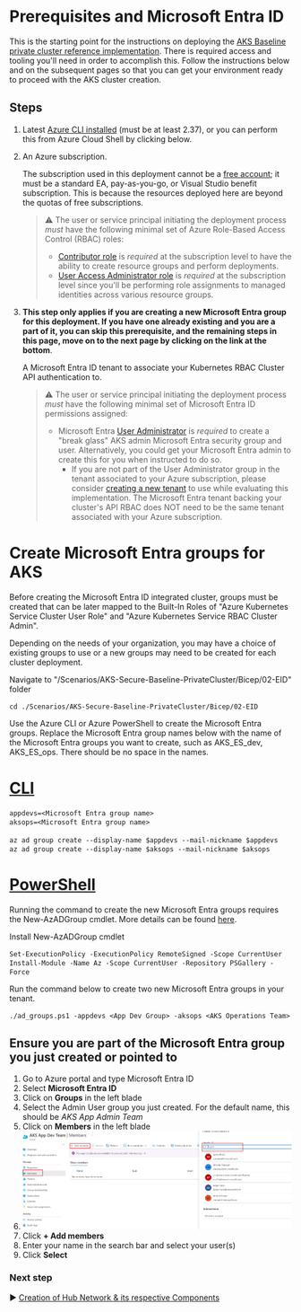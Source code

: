 # Prerequisites and Microsoft Entra ID 

This is the starting point for the instructions on deploying the [AKS Baseline private cluster reference implementation](../README.md). There is required access and tooling you'll need in order to accomplish this. Follow the instructions below and on the subsequent pages so that you can get your environment ready to proceed with the AKS cluster creation.

## Steps

1. Latest [Azure CLI installed](https://learn.microsoft.com/cli/azure/install-azure-cli?view=azure-cli-latest) (must be at least 2.37), or you can perform this from Azure Cloud Shell by clicking below.
1. An Azure subscription.

   The subscription used in this deployment cannot be a [free account](https://azure.microsoft.com/free); it must be a standard EA, pay-as-you-go, or Visual Studio benefit subscription. This is because the resources deployed here are beyond the quotas of free subscriptions.

   > :warning: The user or service principal initiating the deployment process _must_ have the following minimal set of Azure Role-Based Access Control (RBAC) roles:
   >
   > * [Contributor role](https://learn.microsoft.com/azure/role-based-access-control/built-in-roles#contributor) is _required_ at the subscription level to have the ability to create resource groups and perform deployments.
   > * [User Access Administrator role](https://learn.microsoft.com/azure/role-based-access-control/built-in-roles#user-access-administrator) is _required_ at the subscription level since you'll be performing role assignments to managed identities across various resource groups.

1. **This step only applies if you are creating a new Microsoft Entra group for this deployment. If you have one already existing and you are a part of it, you can skip this prerequisite, and the remaining steps in this page, move on to the next page by clicking on the link at the bottom**.
   
   A Microsoft Entra ID tenant to associate your Kubernetes RBAC Cluster API authentication to.

   > :warning: The user or service principal initiating the deployment process _must_ have the following minimal set of Microsoft Entra ID permissions assigned:
   >
   > * Microsoft Entra [User Administrator](https://learn.microsoft.com/entra/identity/role-based-access-control/permissions-reference#user-administrator-permissions) is _required_ to create a "break glass" AKS admin Microsoft Entra security group and user. Alternatively, you could get your Microsoft Entra admin to create this for you when instructed to do so.
   >   * If you are not part of the User Administrator group in the tenant associated to your Azure subscription, please consider [creating a new tenant](https://learn.microsoft.com/entra/fundamentals/create-new-tenant#create-a-new-tenant-for-your-organization) to use while evaluating this implementation. The Microsoft Entra tenant backing your cluster's API RBAC does NOT need to be the same tenant associated with your Azure subscription.

# Create Microsoft Entra groups for AKS

Before creating the Microsoft Entra ID integrated cluster, groups must be created that can be later mapped to the Built-In Roles of "Azure Kubernetes Service Cluster User Role" and "Azure Kubernetes Service RBAC Cluster Admin".

Depending on the needs of your organization, you may have a choice of existing groups to use or a new groups may need to be created for each cluster deployment.  

Navigate to "/Scenarios/AKS-Secure-Baseline-PrivateCluster/Bicep/02-EID" folder

```azurecli
cd ./Scenarios/AKS-Secure-Baseline-PrivateCluster/Bicep/02-EID
```

Use the Azure CLI or Azure PowerShell to create the Microsoft Entra groups. Replace the Microsoft Entra group names below with the name of the Microsoft Entra groups you want to create, such as AKS_ES_dev, AKS_ES_ops. There should be no space in the names.

# [CLI](#tab/CLI)

```azurecli
appdevs=<Microsoft Entra group name>
aksops=<Microsoft Entra group name>

az ad group create --display-name $appdevs --mail-nickname $appdevs
az ad group create --display-name $aksops --mail-nickname $aksops
```

# [PowerShell](#tab/PowerShell)

Running the command to create the new Microsoft Entra groups requires the New-AzADGroup cmdlet. More details can be found [here](https://learn.microsoft.com/powershell/azure/install-az-ps).

Install New-AzADGroup cmdlet

```azurepowershell
Set-ExecutionPolicy -ExecutionPolicy RemoteSigned -Scope CurrentUser
Install-Module -Name Az -Scope CurrentUser -Repository PSGallery -Force
```

Run the command below to create two new Microsoft Entra groups in your tenant. 

```azurepowershell
./ad_groups.ps1 -appdevs <App Dev Group> -aksops <AKS Operations Team>
```

## Ensure you are part of the Microsoft Entra group you just created or pointed to

1. Go to Azure portal and type Microsoft Entra ID
2. Select **Microsoft Entra ID**
3. Click on **Groups** in the left blade
4. Select the Admin User group you just created. For the default name, this should be *AKS App Admin Team*
5. Click on **Members** in the left blade
6. ![Location of private link for keyvault](../media/adding-to-eid-group.png)
7. Click **+ Add members**
8. Enter your name in the search bar and select your user(s)
9. Click **Select**

### Next step

:arrow_forward: [Creation of Hub Network & its respective Components](./03-network-hub.md)
